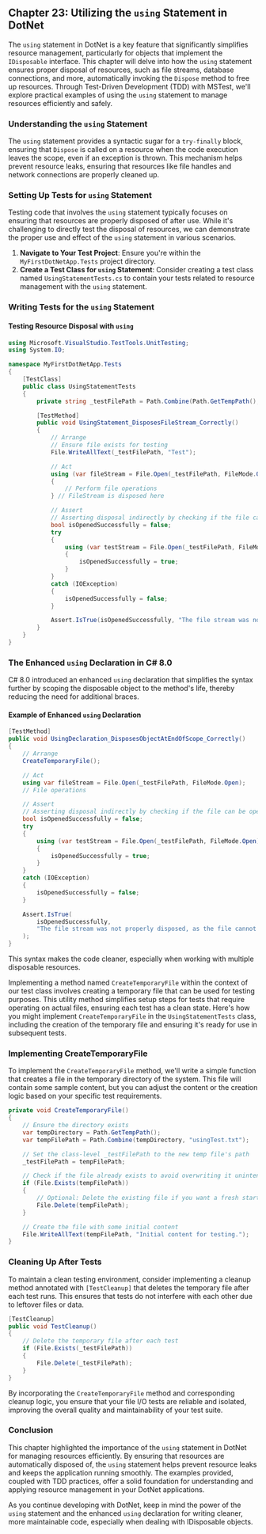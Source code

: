 ## Chapter 23: Utilizing the `using` Statement in DotNet

The `using` statement in DotNet is a key feature that significantly simplifies resource management, particularly for objects that implement the `IDisposable` interface. This chapter will delve into how the `using` statement ensures proper disposal of resources, such as file streams, database connections, and more, automatically invoking the `Dispose` method to free up resources. Through Test-Driven Development (TDD) with MSTest, we'll explore practical examples of using the `using` statement to manage resources efficiently and safely.

### Understanding the `using` Statement

The `using` statement provides a syntactic sugar for a `try-finally` block, ensuring that `Dispose` is called on a resource when the code execution leaves the scope, even if an exception is thrown. This mechanism helps prevent resource leaks, ensuring that resources like file handles and network connections are properly cleaned up.

### Setting Up Tests for `using` Statement

Testing code that involves the `using` statement typically focuses on ensuring that resources are properly disposed of after use. While it's challenging to directly test the disposal of resources, we can demonstrate the proper use and effect of the `using` statement in various scenarios.

1. **Navigate to Your Test Project**: Ensure you're within the `MyFirstDotNetApp.Tests` project directory.
2. **Create a Test Class for `using` Statement**: Consider creating a test class named `UsingStatementTests.cs` to contain your tests related to resource management with the `using` statement.

### Writing Tests for the `using` Statement

#### Testing Resource Disposal with `using`

```csharp
using Microsoft.VisualStudio.TestTools.UnitTesting;
using System.IO;

namespace MyFirstDotNetApp.Tests
{
    [TestClass]
    public class UsingStatementTests
    {
        private string _testFilePath = Path.Combine(Path.GetTempPath(), "usingTest.txt");

        [TestMethod]
        public void UsingStatement_DisposesFileStream_Correctly()
        {
            // Arrange
            // Ensure file exists for testing
            File.WriteAllText(_testFilePath, "Test");

            // Act
            using (var fileStream = File.Open(_testFilePath, FileMode.Open))
            {
                // Perform file operations
            } // FileStream is disposed here

            // Assert
            // Asserting disposal indirectly by checking if the file can be opened again immediately
            bool isOpenedSuccessfully = false;
            try
            {
                using (var testStream = File.Open(_testFilePath, FileMode.Open))
                {
                    isOpenedSuccessfully = true;
                }
            }
            catch (IOException)
            {
                isOpenedSuccessfully = false;
            }

            Assert.IsTrue(isOpenedSuccessfully, "The file stream was not properly disposed, as the file cannot be opened again.");
        }
    }
}
```

### The Enhanced `using` Declaration in C# 8.0

C# 8.0 introduced an enhanced `using` declaration that simplifies the syntax further by scoping the disposable object to the method's life, thereby reducing the need for additional braces.

#### Example of Enhanced `using` Declaration

```csharp
[TestMethod]
public void UsingDeclaration_DisposesObjectAtEndOfScope_Correctly()
{
    // Arrange
    CreateTemporaryFile();

    // Act
    using var fileStream = File.Open(_testFilePath, FileMode.Open);
    // File operations

    // Assert
    // Asserting disposal indirectly by checking if the file can be opened again immediately
    bool isOpenedSuccessfully = false;
    try
    {
        using (var testStream = File.Open(_testFilePath, FileMode.Open))
        {
            isOpenedSuccessfully = true;
        }
    }
    catch (IOException)
    {
        isOpenedSuccessfully = false;
    }

    Assert.IsTrue(
        isOpenedSuccessfully,
        "The file stream was not properly disposed, as the file cannot be opened again."
    );
}
```

This syntax makes the code cleaner, especially when working with multiple disposable resources.

Implementing a method named `CreateTemporaryFile` within the context of our test class involves creating a temporary file that can be used for testing purposes. This utility method simplifies setup steps for tests that require operating on actual files, ensuring each test has a clean state. Here's how you might implement `CreateTemporaryFile` in the `UsingStatementTests` class, including the creation of the temporary file and ensuring it's ready for use in subsequent tests.

### Implementing CreateTemporaryFile

To implement the `CreateTemporaryFile` method, we'll write a simple function that creates a file in the temporary directory of the system. This file will contain some sample content, but you can adjust the content or the creation logic based on your specific test requirements.

```csharp
private void CreateTemporaryFile()
{
    // Ensure the directory exists
    var tempDirectory = Path.GetTempPath();
    var tempFilePath = Path.Combine(tempDirectory, "usingTest.txt");

    // Set the class-level _testFilePath to the new temp file's path
    _testFilePath = tempFilePath;

    // Check if the file already exists to avoid overwriting it unintentionally
    if (File.Exists(tempFilePath))
    {
        // Optional: Delete the existing file if you want a fresh start for each test
        File.Delete(tempFilePath);
    }

    // Create the file with some initial content
    File.WriteAllText(tempFilePath, "Initial content for testing.");
}
```

### Cleaning Up After Tests

To maintain a clean testing environment, consider implementing a cleanup method annotated with `[TestCleanup]` that deletes the temporary file after each test runs. This ensures that tests do not interfere with each other due to leftover files or data.

```csharp
[TestCleanup]
public void TestCleanup()
{
    // Delete the temporary file after each test
    if (File.Exists(_testFilePath))
    {
        File.Delete(_testFilePath);
    }
}
```

By incorporating the `CreateTemporaryFile` method and corresponding cleanup logic, you ensure that your file I/O tests are reliable and isolated, improving the overall quality and maintainability of your test suite.

### Conclusion

This chapter highlighted the importance of the `using` statement in DotNet for managing resources efficiently. By ensuring that resources are automatically disposed of, the `using` statement helps prevent resource leaks and keeps the application running smoothly. The examples provided, coupled with TDD practices, offer a solid foundation for understanding and applying resource management in your DotNet applications.

As you continue developing with DotNet, keep in mind the power of the `using` statement and the enhanced `using` declaration for writing cleaner, more maintainable code, especially when dealing with IDisposable objects.
